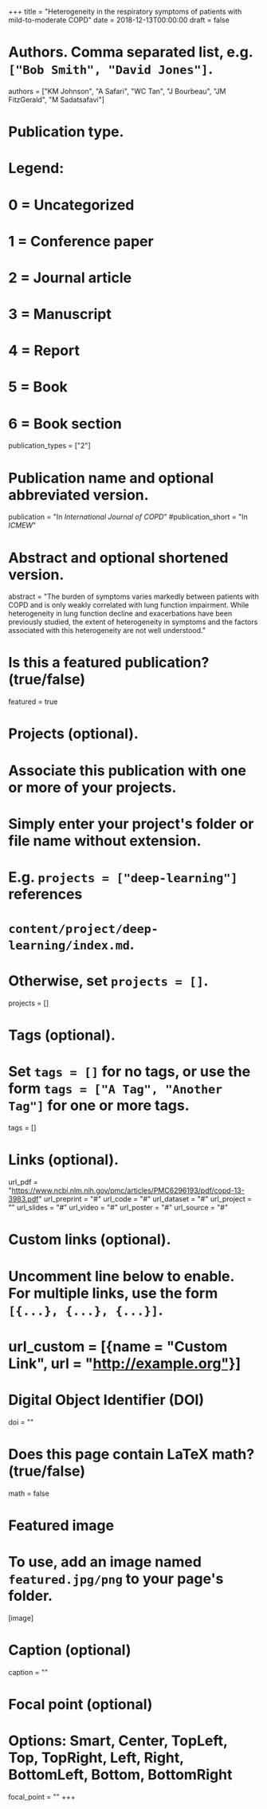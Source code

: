 +++
title = "Heterogeneity in the respiratory symptoms of patients with mild-to-moderate COPD"
date = 2018-12-13T00:00:00
draft = false

# Authors. Comma separated list, e.g. `["Bob Smith", "David Jones"]`.
authors = ["KM Johnson", "A Safari", "WC Tan", "J Bourbeau", "JM FitzGerald", "M Sadatsafavi"]

# Publication type.
# Legend:
# 0 = Uncategorized
# 1 = Conference paper
# 2 = Journal article
# 3 = Manuscript
# 4 = Report
# 5 = Book
# 6 = Book section
publication_types = ["2"]

# Publication name and optional abbreviated version.
publication = "In *International Journal of COPD*"
#publication_short = "In *ICMEW*"

# Abstract and optional shortened version.
abstract = "The burden of symptoms varies markedly between patients with COPD and is only weakly correlated with lung function impairment. While heterogeneity in lung function decline and exacerbations have been previously studied, the extent of heterogeneity in symptoms and the factors associated with this heterogeneity are not well understood."

# Is this a featured publication? (true/false)
featured = true

# Projects (optional).
#   Associate this publication with one or more of your projects.
#   Simply enter your project's folder or file name without extension.
#   E.g. `projects = ["deep-learning"]` references 
#   `content/project/deep-learning/index.md`.
#   Otherwise, set `projects = []`.
projects = []

# Tags (optional).
#   Set `tags = []` for no tags, or use the form `tags = ["A Tag", "Another Tag"]` for one or more tags.
tags = []

# Links (optional).
url_pdf = "https://www.ncbi.nlm.nih.gov/pmc/articles/PMC6296193/pdf/copd-13-3983.pdf"
url_preprint = "#"
url_code = "#"
url_dataset = "#"
url_project = ""
url_slides = "#"
url_video = "#"
url_poster = "#"
url_source = "#"

# Custom links (optional).
#   Uncomment line below to enable. For multiple links, use the form `[{...}, {...}, {...}]`.
# url_custom = [{name = "Custom Link", url = "http://example.org"}]

# Digital Object Identifier (DOI)
doi = ""

# Does this page contain LaTeX math? (true/false)
math = false

# Featured image
# To use, add an image named `featured.jpg/png` to your page's folder. 
[image]
  # Caption (optional)
  caption = ""

  # Focal point (optional)
  # Options: Smart, Center, TopLeft, Top, TopRight, Left, Right, BottomLeft, Bottom, BottomRight
  focal_point = ""
+++

